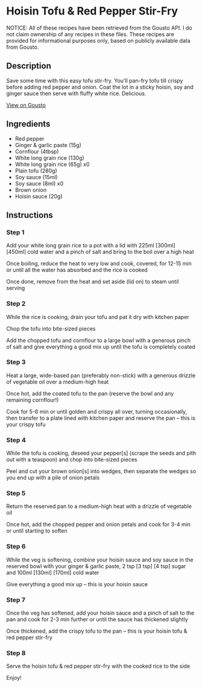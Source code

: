 # Hoisin Tofu & Red Pepper Stir-Fry

NOTICE: All of these recipes have been retrieved from the Gousto API. I do not claim ownership of any recipes in these files. These recipes are provided for informational purposes only, based on publicly available data from Gousto.

## Description

Save some time with this easy tofu stir-fry. You’ll pan-fry tofu till crispy before adding red pepper and onion. Coat the lot in a sticky hoisin, soy and ginger sauce then serve with fluffy white rice. Delicious.

[View on Gousto](https://www.gousto.co.uk/recipes/cookbook/hoisin-tofu-pepper-stir-fry)

## Ingredients

- Red pepper
- Ginger & garlic paste (15g)
- Cornflour (4tbsp)
- White long grain rice (130g)
- White long grain rice (65g) x0
- Plain tofu (280g)
- Soy sauce (15ml)
- Soy sauce (8ml) x0
- Brown onion
- Hoisin sauce (20g)

## Instructions


### Step 1

Add your white long grain rice to a pot with a lid with 225ml <span class="text-purple">[300ml]</span> <span class="text-danger">[450ml]</span> cold water and a pinch of salt and bring to the boil over a high heat

Once boiling, reduce the heat to very low and cook, covered, for 12-15 min or until all the water has absorbed and the rice is cooked

Once done, remove from the heat and set aside (lid on) to steam until serving


### Step 2

While the rice is cooking, drain your tofu and pat it dry with kitchen paper

Chop the tofu into bite-sized pieces

Add the chopped tofu and cornflour to a large bowl with a generous pinch of salt and give everything a good mix up until the tofu is completely coated


### Step 3

Heat a large, wide-based pan (preferably non-stick) with a generous drizzle of vegetable oil over a medium-high heat

Once hot, add the coated tofu to the pan (reserve the bowl and any remaining cornflour!)

Cook for 5-6 min or until golden and crispy all over, turning occasionally, then transfer to a plate lined with kitchen paper and reserve the pan – this is your crispy tofu


### Step 4

While the tofu is cooking, deseed your pepper[s] (scrape the seeds and pith out with a teaspoon) and chop into bite-sized pieces

Peel and cut your brown onion[s] into wedges, then separate the wedges so you end up with a pile of onion petals


### Step 5

Return the reserved pan to a medium-high heat with a drizzle of vegetable oil

Once hot, add the chopped pepper and onion petals and cook for 3-4 min or until starting to soften


### Step 6

While the veg is softening, combine your hoisin sauce and soy sauce in the reserved bowl with your ginger & garlic paste, 2 tsp <span class="text-purple">[3 tsp]</span> <span class="text-danger">[4 tsp]</span> sugar and 100ml <span class="text-purple">[130ml]</span> <span class="text-danger">[170ml]</span> cold water

Give everything a good mix up – this is your hoisin sauce


### Step 7

Once the veg has softened, add your hoisin sauce and a pinch of salt to the pan and cook for 2-3 min further or until the sauce has thickened slightly

Once thickened, add the crispy tofu to the pan – this is your hoisin tofu & red pepper stir-fry

### Step 8

Serve the hoisin tofu & red pepper stir-fry with the cooked rice to the side

Enjoy!

